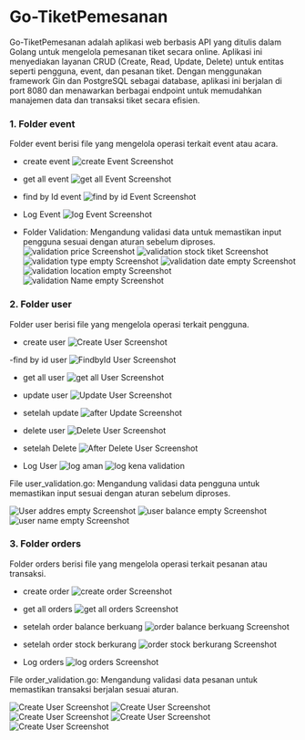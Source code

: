 # Go-TiketPemesanan

Go-TiketPemesanan adalah aplikasi web berbasis API yang ditulis dalam Golang untuk mengelola pemesanan tiket secara online. Aplikasi ini menyediakan layanan CRUD (Create, Read, Update, Delete) untuk entitas seperti pengguna, event, dan pesanan tiket. Dengan menggunakan framework Gin dan PostgreSQL sebagai database, aplikasi ini berjalan di port 8080 dan menawarkan berbagai endpoint untuk memudahkan manajemen data dan transaksi tiket secara efisien.

### 1. Folder event
Folder event berisi file yang mengelola operasi terkait event atau acara.

- create event
![create Event Screenshot](./images/EventSuccess/createEven.png)

- get all event
![get all Event Screenshot](./images/EventSuccess/getAllEvent.png)

- find by Id event
![find by id Event Screenshot](./images/EventSuccess/findByIdEvent.png)

- Log Event
![log Event Screenshot](./images/EventSuccess/logEvent.png)

- Folder Validation: Mengandung validasi data untuk memastikan input pengguna sesuai dengan aturan sebelum diproses.
![validation price Screenshot](./images/EventSuccess/validation/priceValidation.png)
![validation stock tiket Screenshot](./images/EventSuccess/validation/tiketStockEmpty.png)
![validation type empty Screenshot](./images/EventSuccess/validation/typeEventEmpty.png)
![validation date empty Screenshot](./images/EventSuccess/validation/validationDateEmty.png)
![validation location empty Screenshot](./images/EventSuccess/validation/ValidationlocationEmpty.png)
![validation Name empty Screenshot](./images/EventSuccess/validation/validationNameEmpty.png)



### 2. Folder user
Folder user berisi file yang mengelola operasi terkait pengguna.

- create user
![Create User Screenshot](./images/UserSuccess/createUser.png)

-find by id user
![FindbyId User Screenshot](./images/UserSuccess/userfindById.png)

- get all user
![get all User Screenshot](./images/UserSuccess//getAllUser.png)

- update user
![Update User Screenshot](./images/UserSuccess/userUpdate.png)

- setelah update
![after Update Screenshot](./images/UserSuccess/afterUpdate.png)

- delete user
![Delete User Screenshot](./images/UserSuccess/deleteUser.png)
- setelah Delete
![After Delete User Screenshot](./images/UserSuccess/afterDelete.png)

- Log User
![log aman](./images/UserSuccess/statusSuccesUser.png)
![log kena validation](./images/UserSuccess/validation/LogUserFailed.png)

File user_validation.go: Mengandung validasi data pengguna untuk memastikan input sesuai dengan aturan sebelum diproses.

![User addres empty Screenshot](./images/UserSuccess/validation/validationAddressEmpty.png)
![user balance empty Screenshot](./images/UserSuccess/validation/validationBalance.png)
![user name empty Screenshot](./images/UserSuccess/validation/validationEmtyName.png)



### 3. Folder orders
Folder orders berisi file yang mengelola operasi terkait pesanan atau transaksi.

- create order
![create order Screenshot](./images/Orders/createOrder.png)

- get all orders
![get all orders Screenshot](./images/Orders/allOrders.png)

- setelah order balance berkuang 
![order balance berkuang Screenshot](./images/Orders/balanceUpdate.png)

- setelah order stock berkurang 
![order stock berkurang Screenshot](./images/Orders/stockUpdate.png)


- Log orders
![log orders Screenshot](./images/Orders/Validation/logOrders.png)

File order_validation.go: Mengandung validasi data pesanan untuk memastikan transaksi berjalan sesuai aturan.

![Create User Screenshot](./images/Orders/Validation/orderEventNotFound.png)
![Create User Screenshot](./images/Orders/Validation/OrdersinsufficientBalance.png)
![Create User Screenshot](./images/Orders/Validation/OrderUsernotfound.png)
![Create User Screenshot](./images/Orders/Validation/stockNotEnough.png)
![Create User Screenshot](./images/Orders/Validation/typeTiketNotFound.png)

